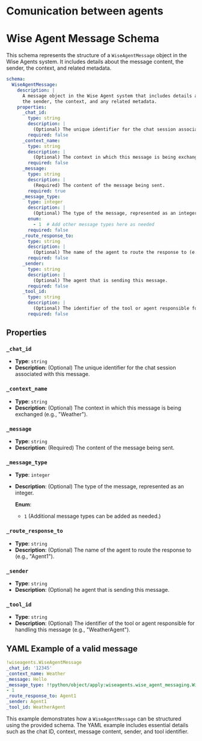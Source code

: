 # Comunication between agents



# Wise Agent Message Schema

This schema represents the structure of a `WiseAgentMessage` object in the Wise Agents system. It includes details about the message content, the sender, the context, and related metadata.

```yaml
schema:
  WiseAgentMessage:
    description: |
      A message object in the Wise Agent system that includes details about the message content,
      the sender, the context, and any related metadata.
    properties:
      _chat_id:
        type: string
        description: |
          (Optional) The unique identifier for the chat session associated with this message.
        required: false
      _context_name:
        type: string
        description: |
          (Optional) The context in which this message is being exchanged (e.g., "Weather").
        required: false
      _message:
        type: string
        description: |
          (Required) The content of the message being sent.
        required: true
      _message_type:
        type: integer
        description: |
          (Optional) The type of the message, represented as an integer.
        enum:
          - 1  # Add other message types here as needed
        required: false
      _route_response_to:
        type: string
        description: |
          (Optional) The name of the agent to route the response to (e.g., "Agent1").
        required: false
      _sender:
        type: string
        description: |
          (Optional) The agent that is sending this message.
        required: false
      _tool_id:
        type: string
        description: |
          (Optional) The identifier of the tool or agent responsible for handling this message (e.g., "WeatherAgent").
        required: false

```

## Properties

### `_chat_id`
- **Type**: `string`
- **Description**: 
  (Optional) The unique identifier for the chat session associated with this message.

### `_context_name`
- **Type**: `string`
- **Description**: 
  (Optional) The context in which this message is being exchanged (e.g., "Weather").

### `_message`
- **Type**: `string`
- **Description**: 
  (Required) The content of the message being sent.

### `_message_type`
- **Type**: `integer`
- **Description**: 
  (Optional) The type of the message, represented as an integer.
  
  **Enum**: 
  - `1`  (Additional message types can be added as needed.)

### `_route_response_to`
- **Type**: `string`
- **Description**: 
  (Optional) The name of the agent to route the response to (e.g., "Agent1").

### `_sender`
- **Type**: `string`
- **Description**: 
  (Optional) he agent that is sending this message.

### `_tool_id`
- **Type**: `string`
- **Description**: 
  (Optional) The identifier of the tool or agent responsible for handling this message (e.g., "WeatherAgent").

## YAML Example of a valid message

```yaml
!wiseagents.WiseAgentMessage
_chat_id: '12345'
_context_name: Weather
_message: Hello
_message_type: !!python/object/apply:wiseagents.wise_agent_messaging.WiseAgentMessageType
- 1
_route_response_to: Agent1
_sender: Agent1
_tool_id: WeatherAgent
```

This example demonstrates how a `WiseAgentMessage` can be structured using the provided schema. The YAML example includes essential details such as the chat ID, context, message content, sender, and tool identifier.